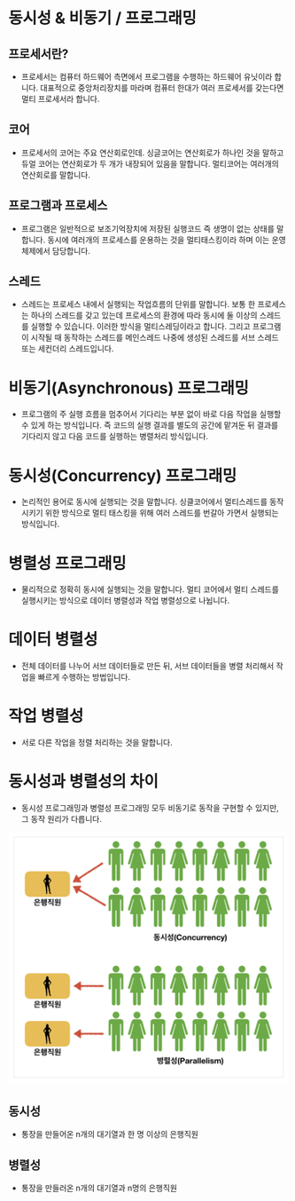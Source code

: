 # 동시성 & 비동기 / 프로그래밍

## 프로세서란?

- 프로세서는 컴퓨터 하드웨어 측면에서 프로그램을 수행하는 하드웨어 유닛이라 합니다. 대표적으로 중앙처리장치를 마라며 컴퓨터 한대가 여러 프로세서를 갖는다면 멀티 프로세서라 합니다.

## 코어

- 프로세서의 코어는 주요 연산회로인데. 싱글코어는 연산회로가 하나인 것을 말하고 듀얼 코어는 연산회로가 두 개가 내장되어 있음을 말합니다. 멀티코어는 여러개의 연산회로를 말합니다.

## 프로그램과 프로세스

- 프로그램은 일반적으로 보조기억장치에 저장된 실행코드 즉 생명이 없는 상태를 말합니다. 동시에 여러개의 프로세스를 운용하는 것을 멀티태스킹이라 하며 이는 운영체제에서 담당합니다.
## 스레드

- 스레드는 프로세스 내에서 실행되는 작업흐름의 단위를 말합니다. 보통 한 프로세스는 하나의 스레드를 갖고 있는데 프로세스의 환경에 따라 동시에 둘 이상의 스레드를 실행할 수 있습니다. 이러한 방식을 멀티스레딩이라고 합니다. 그리고 프로그램이 시작될 때 동작하는 스레드를 메인스레드 나중에 생성된 스레드를 서브 스레드 또는 세컨더리 스레드입니다.

# 비동기(Asynchronous) 프로그래밍

- 프로그램의 주 실행 흐름을 멈추어서 기다리는 부분 없이 바로 다음 작업을 실행할 수 있게 하는 방식입니다. 즉 코드의 실행 결과를 별도의 공간에 맡겨둔 뒤 결과를 기다리지 않고 다음 코드를 실행하는 병렬처리 방식입니다.

# 동시성(Concurrency) 프로그래밍

- 논리적인 용어로 동시에 실행되는 것을 말합니다. 싱클코어에서 멀티스레드를 동작시키기 위한 방식으로 멀티 태스킹을 위해 여러 스레드를 번갈아 가면서 실행되는 방식입니다.


# 병렬성 프로그래밍

- 물리적으로 정확히 동시에 실행되는 것을 말합니다. 멀티 코어에서 멀티 스레드를 실행시키는 방식으로 데이터 병렬성과 작업 병렬성으로 나뉩니다.


# 데이터 병렬성

- 전체 데이터를 나누어 서브 데이터들로 만든 뒤, 서브 데이터들을 병렬 처리해서 작업을 빠르게 수행하는 방법입니다.

# 작업 병렬성

- 서로 다른 작업을 정렬 처리하는 것을 말합니다.


# 동시성과 병렬성의 차이

- 동시성 프로그래밍과 병렬성 프로그래밍 모두 비동기로 동작을 구현할 수 있지만, 그 동작 원리가 다릅니다.

![Concurrency & Parallelism](/images/Concurrency&Parallelism.png)

## 동시성

- 통장을 만들어온 n개의 대기열과 한 명 이상의 은행직원

## 병렬성

- 통장을 만들러온 n개의 대기열과 n명의 은행직원

